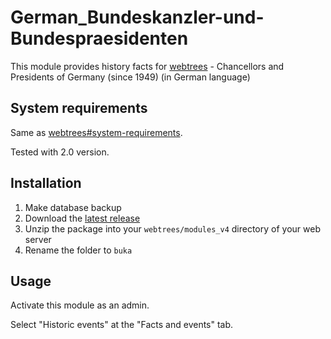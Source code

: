﻿# German_Bundeskanzler-und-Bundespraesidenten
This module provides history facts for [webtrees](https://www.webtrees.net/) - Chancellors and Presidents of Germany (since 1949) (in German language)

## System requirements
Same as [webtrees#system-requirements](https://github.com/fisharebest/webtrees#system-requirements).

Tested with 2.0 version.

## Installation
1. Make database backup
1. Download the [latest release](https://github.com/hartenthaler/German_Bundeskanzler-und-Bundespraesidenten/releases/latest)
1. Unzip the package into your `webtrees/modules_v4` directory of your web server
1. Rename the folder to `buka`

## Usage
Activate this module as an admin.

Select "Historic events" at the "Facts and events" tab.
